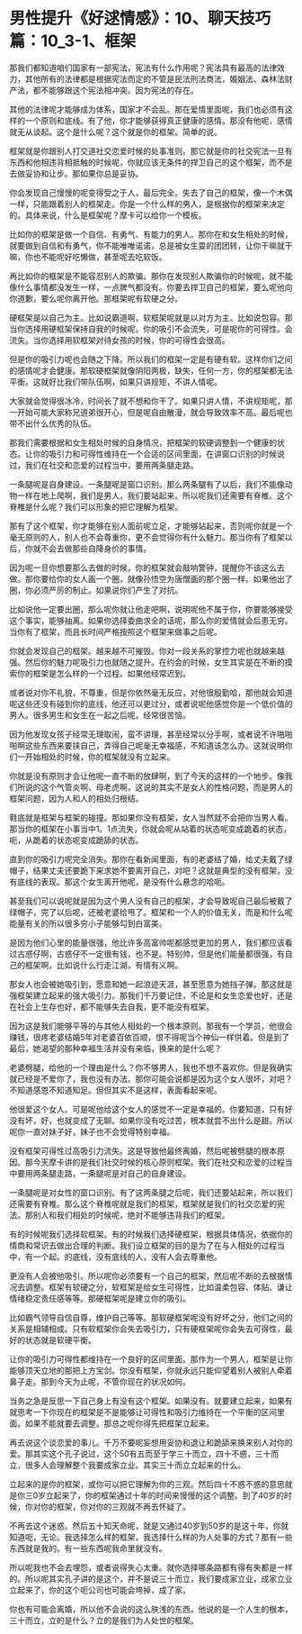 # 男性提升《好逑情感》：10、聊天技巧篇：10_3-1、框架

那我们都知道咱们国家有一部宪法，宪法有什么作用呢？宪法具有最高的法律效力，其他所有的法律都是根据宪法而定的不管是民法刑法商法，婚姻法、森林法财产法，都不能够跟这个宪法相冲突。因为宪法的存在。

其他的法律呢才能够成为体系，国家才不会乱。那在爱情里面呢，我们也必须有这样的一个原则和底线。有了他，你才能够获得真正健康的感情。那没有他呢，感情就无从谈起。这个是什么呢？这个就是你的框架。简单的说。

框架就是你跟别人打交道社交恋爱时候的处事准则。那它就是你的社交宪法一旦有东西和他相违背相抵触的时候呢，你就应该无条件的捍卫自己的这个框架，而不是去做妥协和让步。那如果你总是妥协。

你会发现自己慢慢的呢变得受之于人，最后完全。失去了自己的框架，像一个木偶一样，只能跟着别人的框架走。你是一个什么样的男人，是根据你的框架来决定的。具体来说，什么是框架呢？摩卡可以给你一个模板。

比如你的框架是做一个自信、有勇气、有能力的男人。那你在和女生相处的时候，就要做到自信和有勇气，你不能唯唯诺诺，总是被女生耍的团团转，让你干嘛就干嘛，你也不能呢好吃懒做，甚至呢去吃软饭。

再比如你的框架是不能容忍别人的欺骗。那你在发现别人欺骗你的时候呢，就不能像什么事情都没发生一样，一点脾气都没有。你要去捍卫自己的框架，要么呢他向你道歉，要么呢你离开他。那框架呢有软硬之分。

硬框架是以自己为主。比如说霸道啊，软框架呢就是以对方为主。比如说包容。那当你选择用硬框架保持自我的时候呢，你的吸引不会流失，可是呢你的可得性。会流失。当你选择用软框架对待女孩的时候，你的可得性会很高。

但是你的吸引力呢也会随之下降。所以我们的框架一定是有硬有软。这样你们之间的感情呢才会健康。那软硬框架就像阴阳两极，缺失，任何一方，你的框架都无法平衡。这就好比我们带队伍啊，如果只讲规矩，不讲人情呢。

大家就会觉得很冰冷，时间长了就不想和你干了。如果只讲人情，不讲规矩呢，那一开始可能大家称兄道弟很开心，但是呢自由散漫，就会导致效率不高。最后呢也带不出什么优秀的队伍。

那我们需要根据和女生相处时候的自身情况，把框架的软硬调整到一个健康的状态。让你的吸引力和可得性维持在一个合适的区间里面，在讲窗口识别的时候说过，我们在社交和恋爱的过程当中，要用两条腿走路。

一条腿呢是自身建设。一条腿呢是窗口识别。那么两条腿有了以后，我们不能像动物一样在地上爬啊，我们是男人，我们要站起来。所以呢我们还需要有脊椎。这个脊椎是什么呢？我们可以形象的把它理解为框架。

那有了这个框架，你才能够在别人面前呢立足，才能够站起来，否则呢你就是一个毫无原则的人，别人也不会尊重你，更不会觉得你有什么魅力。那当你有了框架以后，你就不会去做那些自降身价的事情。

因为呢一旦你想要那么去做的时候，你的框架就会敲响警钟，提醒你不该这么去做。那你要给你的女人画一个圈，就像孙悟空为唐僧画的那个圈一样。如果他出了圈，你必须严厉的制止。如果说你们产生了对抗。

比如说他一定要出圈，那么呢你就让他走吧啊，说明呢他不属于你，你要能够接受这个事实，能够抽离。如果你选择委曲求全的话呢，那么你的爱情就会后患无穷。当你有了框架，而且长时间严格按照这个框架来做事之后呢。

你就会发现自己的框架。越来越不可摧毁。你对一段关系的掌控力呢也就越来越强。然后你的魅力呢吸引力也就随之提升。在约会的时候，女生其实是在不断的摸索你的框架是怎么样的一个过程。如果他经常迟到。

或者说对你不礼貌，不尊重，但是你依然毫无反应，对他很殷勤哈，那他就会知道呢这些还没有碰到你的底线，他还可以更过分，或者说呢他感觉你是一个低价值的男人。很多男生和女生在一起之后呢，经常很苦恼。

因为他发现女孩子经常无理取闹，蛮不讲理，甚至经常以分手啊，或者说不许啪啪啪啊这些东西来要挟自己，弄得自己呢毫无幸福感，不知道该怎么办。这就说明你们一开始相处的时候，你的框架就没有立起来。

你就是没有原则才会让他呢一直不断的放肆啊，到了今天的这样的一个地步。像我们所说的这个气管炎啊、母老虎啊，这说的其实不是女人的性格问题，而是男人的框架问题，因为人和人的相处归根结。

鞋底就是框架与框架的碰撞。那如果你没有框架，女人当然就不会把你当男人看。那当你的框架在小事当中1。1点流失，你就会呢从站着的状态呢变成跪着的状态，呃，从跪着的状态呢变成跪舔的状态。

直到你的吸引力呢完全消失。那你在看新闻里面，有的老婆结了婚，给丈夫戴了绿帽子，结果丈夫还要跪下来求她不要离开自己，对吧？这就是典型的没有框架，没有底线的表现。那这个女生离开他呢，是没有什么悬念的哈呃。

甚至我们可以说呢就是因为这个男人没有自己的框架，才会导致呢自己最后被戴了绿帽子，完了以后呢，还被老婆给甩了。框架和一个人的价值无关，而是和什么呢能量有关的所以很多穷小子能够勾到白富美。

是因为他们心里的能量很强，他比许多高富帅呢都感觉更加的男人，我们都应该看过古惑仔啊，古惑仔不一定很有钱，也不是。特别帅，但是他们能量都很强，有自己的框架啊，比如说什么行走江湖，有情有义啊。

那女人也会被她吸引到，愿意和她一起浪迹天涯，甚至愿意为她挡子弹。那这就是强框架建立起来的强大吸引力。那我们千万要记住，不论是和女生恋爱也好，还是在社会上生存也好，都不能够失去自我，更不能没有框架。

因为这是我们能够平等的与其他人相处的一个根本原则。那我有一个学员，他很会赚钱，很疼老婆结婚5年对老婆百依百顺，恨不得呢当个神仙一样供着。但是到了最后，她渴望的那种幸福生活并没有来临，换来的是什么呢？

老婆劈腿，给他的一个理由是什么？你不够男人，我也不想不喜欢你。但是我确实就已经是不爱你了，我也没有办法。那你可能会说都是因为这个女人很坏，对吧？不知道感恩不知道知足。但但其实不是这样，表面看起来呢。

他很爱这个女人。可是呢他给这个女人的感觉不一定是幸福的。你要知道，只有好没有坏，好，也就变成了无聊。如果你没有吃过苦，根本就尝不出什么是甜。所以呢你一直对妹子好，妹子也不会觉得特别幸福。

没有框架可得性过高吸引力流失。这是导致他最终离婚，然后呢被劈腿的根本原因。那今天摩卡讲的是我们社交时候的核心原则框架。我们在社交和恋爱的过程当中要用两条腿走路，一条腿呢是对自己的自身建设。

一条腿呢是对女性的窗口识别。有了这两条腿之后呢，我们还要站起来，所以我们还需要有脊椎。那么这个脊椎呢就是我们的框架，框架就是我们的社交恋爱的宪法。那别人和我们相处的时候呢，绝对不能够违背我们的框架。

有的时候呢我们选择软框架。有的时候我们选择硬框架，根据具体情况，依据你的情商和常识去做出合理的判断。我们设立框架的目的是为了在与人相处的过程当中，有一个起。的底线，没有底线的人，没有人会去尊重他。

更没有人会被他吸引。所以呢你必须要有一个自己的框架，然后呢不断的去根据情况去调整。框架有软硬之分，软框架是给女生可得性，比如温柔包容、体贴、谦让情绪稳定责任感等等。那硬框架呢是建立你的吸引。

比如霸气领导自信自尊，维护自己等等。那软硬框架呢没有好坏之分，他们之间的关系是相辅相成。只有软框架你会失去吸引力，只有硬框架呢你会失去可得性，最好的状态就是软硬平衡。

让你的吸引力可得性都维持在一个良好的区间里面。那作为一个男人，框架是让你能够顶天立地的那把上方宝剑。你没有框架，你就永远只能仰望着别人被别人牵着鼻子走。那到今天为止呢，不管你现在的状况如何。

当务之急是反思一下自己身上有没有这个框架。如果没有。就要建立起来，如果有就思考一下你现在的框架是不是能够让可得性和吸引力维持在一个平衡的区间里面。如果不能就要去调整。那总之呢你得先把框架立起来。

再去说这个谈恋爱的事儿。千万不要呢妄想用妥协和退让和跪舔来换来别人对你的爱。那其实这个孔子说过，这个50有五而至于学三十而立，四十不惑，三十而立，很多人会理解整个我要成家立业。其实三十而立立起来的什么。

立起来的是你的框架，或你可以把它理解为你的三观。然后四十不惑不惑的意思就是你三0岁立起来了，你的框架通过十年的时间来慢慢的这个调整。到了40岁的时候，你对你的框架，你对你的三观就不再去怀疑了。

不再去这个迷惑。然后五十知天命呢，就是又通过40岁到50岁的是这十年，你就知道呃，无论。我选择怎么样的框架，我选择什么样的为人处事的方式？那有一些东西就是我的。有一些东西呢我命里就没有。

所以呢我也不会去埋怨，或者说得失心太重。就你选择哪条路都有得有失都是一样的。所以呢其实孔子讲的是这个，并不是说三十而立，我们要成家立业，成家立业立起来了，你的这个呃公司也可能会垮掉，成了家。

你也有可能会离婚，所以他不会说的这么肤浅的东西。他说的是一个人生的根本，三十而立，立的是什么？立的是我们为人处世的框架。

